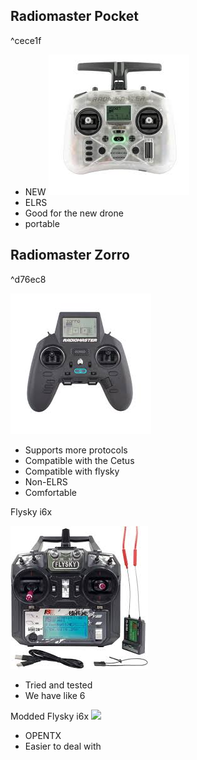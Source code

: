 ## Radiomaster Pocket

^cece1f

- NEW
![](Pasted%20image%2020241020025541.webp)
- ELRS
- Good for the new drone
- portable

## Radiomaster Zorro

^d76ec8

![](Pasted%20image%2020241020025623.webp)
- Supports more protocols
- Compatible with the Cetus
- Compatible with flysky
- Non-ELRS
- Comfortable


Flysky i6x 

![](Pasted%20image%2020241020025715.webp)
- Tried and tested 
- We have like 6

Modded Flysky i6x
![](https://www.youtube.com/watch?v=XKxmXl9yOsM)
- OPENTX
- Easier to deal with 


